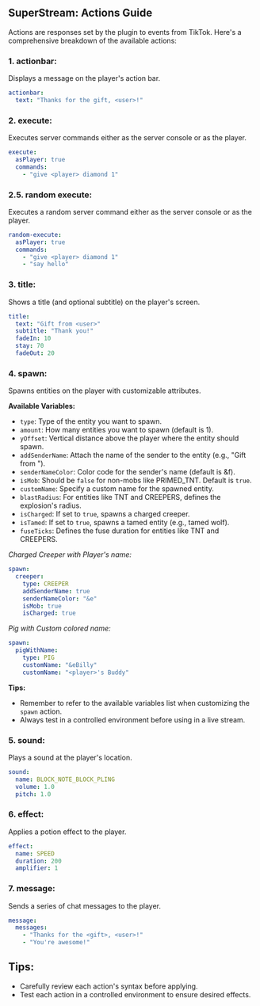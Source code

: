 ## **SuperStream: Actions Guide**

Actions are responses set by the plugin to events from TikTok. Here's a comprehensive breakdown of the available actions:

### **1. actionbar:**
Displays a message on the player's action bar.
```yaml
actionbar:
  text: "Thanks for the gift, <user>!"
```

### **2. execute:**
Executes server commands either as the server console or as the player.
```yaml
execute:
  asPlayer: true
  commands:
    - "give <player> diamond 1"
```

### **2.5. random execute:**
Executes a random server command either as the server console or as the player.
```yaml
random-execute:
  asPlayer: true
  commands:
    - "give <player> diamond 1"
    - "say hello"
```

### **3. title:**
Shows a title (and optional subtitle) on the player's screen.
```yaml
title:
  text: "Gift from <user>"
  subtitle: "Thank you!"
  fadeIn: 10
  stay: 70
  fadeOut: 20
```

### **4. spawn:**
Spawns entities on the player with customizable attributes.

**Available Variables:**
- `type`: Type of the entity you want to spawn.
- `amount`: How many entities you want to spawn (default is 1).
- `yOffset`: Vertical distance above the player where the entity should spawn.
- `addSenderName`: Attach the name of the sender to the entity (e.g., "Gift from <user>").
- `senderNameColor`: Color code for the sender's name (default is &f).
- `isMob`: Should be `false` for non-mobs like PRIMED_TNT. Default is `true`.
- `customName`: Specify a custom name for the spawned entity.
- `blastRadius`: For entities like TNT and CREEPERS, defines the explosion's radius.
- `isCharged`: If set to `true`, spawns a charged creeper.
- `isTamed`: If set to `true`, spawns a tamed entity (e.g., tamed wolf).
- `fuseTicks`: Defines the fuse duration for entities like TNT and CREEPERS.

*Charged Creeper with Player's name:*
```yaml
spawn:
  creeper:
    type: CREEPER
    addSenderName: true
    senderNameColor: "&e"
    isMob: true
    isCharged: true
```

*Pig with Custom colored name:*
```yaml
spawn:
  pigWithName:
    type: PIG
    customName: "&eBilly"
    customName: "<player>'s Buddy"
```

**Tips:**
- Remember to refer to the available variables list when customizing the `spawn` action.
- Always test in a controlled environment before using in a live stream.

### **5. sound:**
Plays a sound at the player's location.
```yaml
sound:
  name: BLOCK_NOTE_BLOCK_PLING
  volume: 1.0
  pitch: 1.0
```

### **6. effect:**
Applies a potion effect to the player.
```yaml
effect:
  name: SPEED
  duration: 200
  amplifier: 1
```

### **7. message:**
Sends a series of chat messages to the player.
```yaml
message:
  messages:
    - "Thanks for the <gift>, <user>!"
    - "You're awesome!"
```

## **Tips:**
- Carefully review each action's syntax before applying.
- Test each action in a controlled environment to ensure desired effects.
